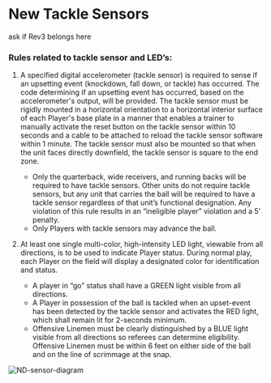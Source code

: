 # New Tackle Sensors

ask if Rev3 belongs here

### Rules related to tackle sensor and LED’s:
1. A specified digital accelerometer (tackle sensor) is required to sense if an upsetting event (knockdown, fall down, or tackle) has occurred. The code determining if an upsetting event has occurred, based on the accelerometer's output, will be provided. The tackle sensor must be rigidly mounted in a horizontal orientation to a horizontal interior surface of each Player's base plate in a manner that enables a trainer to manually activate the reset button on the tackle sensor within 10 seconds and a cable to be attached to reload the tackle sensor software within 1 minute. The tackle sensor must also be mounted so that when the unit faces directly downfield, the tackle sensor is square to the end zone.
    - Only the quarterback, wide receivers, and running backs will be required to have tackle sensors. Other units do not require tackle sensors, but any unit that carries the ball will be required to have a tackle sensor regardless of that unit’s functional designation. Any violation of this rule results in an “ineligible player” violation and a 5’ penalty.
    - Only Players with tackle sensors may advance the ball.

2. At least one single multi-color, high-intensity LED light, viewable from all directions, is to be used to indicate Player status. During normal play, each Player on the field will display a designated color for identification and status.
    - A player in “go” status shall have a GREEN light visible from all directions.
    - A Player in possession of the ball is tackled when an upset-event has been detected by the tackle sensor and activates the RED light, which shall remain lit for 2-seconds minimum.
    - Offensive Linemen must be clearly distinguished by a BLUE light visible from all directions so referees can determine eligibility. Offensive Linemen must be within 6 feet on either side of the ball and on the line of scrimmage at the snap.

![ND-sensor-diagram](_static/images/ND-sensor-diagram.png)